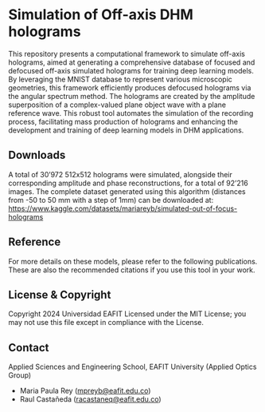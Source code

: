 # Simulation of Off-axis DHM holograms
This repository presents a computational framework to simulate off-axis holograms, aimed at generating a comprehensive database of focused and defocused off-axis simulated holograms for training deep learning models. By leveraging the MNIST database to represent various microscopic geometries, this framework efficiently produces defocused holograms via the angular spectrum method. The holograms are created by the amplitude superposition of a complex-valued plane object wave with a plane reference wave. This robust tool automates the simulation of the recording process, facilitating mass production of holograms and enhancing the development and training of deep learning models in DHM applications. 

## Downloads
A total of 30’972 512x512 holograms were simulated, alongside their corresponding amplitude and phase reconstructions, for a total of 92’216 images.
The complete dataset generated using this algorithm (distances from -50 to 50 mm with a step of 1mm) can be downloaded at:
https://www.kaggle.com/datasets/mariareyb/simulated-out-of-focus-holograms

## Reference
For more details on these models, please refer to the following publications. These are also the recommended citations if you use this tool in your work.

## License & Copyright
Copyright 2024 Universidad EAFIT
Licensed under the MIT License; you may not use this file except in compliance with the License.

## Contact
Applied Sciences and Engineering School, EAFIT University (Applied Optics Group)
- Maria Paula Rey (mpreyb@eafit.edu.co)
- Raul Castañeda (racastaneq@eafit.edu.co)
